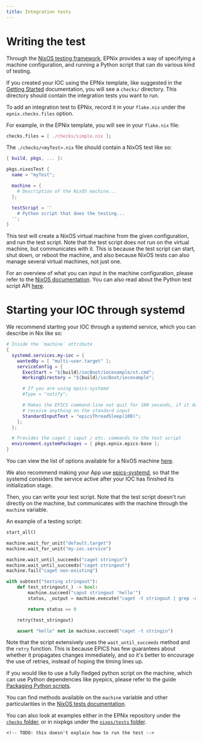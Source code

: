 ```yaml
---
title: Integration tests
---
```


# Writing the test

Through the [NixOS testing framework], EPNix provides a way of specifying a machine configuration, and running a Python script that can do various kind of testing.

If you created your IOC using the EPNix template, like suggested in the [Getting Started] documentation, you will see a `checks/` directory.
This directory should contain the integration tests you want to run.

To add an integration test to EPNix, record it in your `flake.nix` under the `epnix.checks.files` option.

For example, in the EPNix template, you will see in your `flake.nix` file:

``` nix
checks.files = [ ./checks/simple.nix ];
```

The `./checks/<myTest>.nix` file should contain a NixOS test like so:

``` nix
{ build, pkgs, ... }:

pkgs.nixosTest {
  name = "myTest";

  machine = {
    # Description of the NixOS machine...
  };

  testScript = ''
    # Python script that does the testing...
  '';
}
```

This test will create a NixOS virtual machine from the given configuration, and run the test script.
Note that the test script does *not* run on the virtual machine, but communicates with it.
This is because the test script can start, shut down, or reboot the machine, and also because NixOS tests can also manage several virtual machines, not just one.

For an overview of what you can input in the machine configuration, please refer to the [NixOS documentation].
You can also read about the Python test script API [here][NixOS testing framework].

  [NixOS testing framework]: https://nixos.org/manual/nixos/stable/index.html#sec-nixos-tests
  [Getting Started]: ./getting-started.md
  [NixOS documentation]: https://nixos.org/manual/nixos/stable/index.html#sec-configuration-syntax

# Starting your IOC through systemd

We recommend starting your IOC through a systemd service, which you can describe in Nix like so:

``` nix
# Inside the `machine` attribute
{
  systemd.services.my-ioc = {
    wantedBy = [ "multi-user.target" ];
    serviceConfig = {
      ExecStart = "${build}/iocBoot/iocexample/st.cmd";
      WorkingDirectory = "${build}/iocBoot/iocexample";

      # If you are using epics-systemd
      #Type = "notify";

      # Makes the EPICS command-line not quit for 100 seconds, if it does not
      # receive anything on the standard input
      StandardInputText = "epicsThreadSleep(100)";
    };
  };

  # Provides the caget / caput / etc. commands to the test script
  environment.systemPackages = [ pkgs.epnix.epics-base ];
}
```

You can view the list of options available for a NixOS machine [here].

We also recommend making your App use [epics-systemd], so that the systemd considers the service active after your IOC has finished its initialization stage.

Then, you can write your test script.
Note that the test script doesn't run directly on the machine, but communicates with the machine through the `machine` variable.

An example of a testing script:

``` python
start_all()

machine.wait_for_unit("default.target")
machine.wait_for_unit("my-ioc.service")

machine.wait_until_succeeds("caget stringin")
machine.wait_until_succeeds("caget stringout")
machine.fail("caget non-existing")

with subtest("testing stringout"):
    def test_stringout(_) -> bool:
        machine.succeed("caput stringout 'hello'")
        status, _output = machine.execute("caget -t stringout | grep -qxF 'hello'")

        return status == 0

    retry(test_stringout)

    assert "hello" not in machine.succeed("caget -t stringin")
```

Note that the script extensively uses the `wait_until_succeeds` method and the `retry` function.
This is because EPICS has few guarantees about whether it propagates changes immediately, and so it's better to encourage the use of retries, instead of hoping the timing lines up.

If you would like to use a fully fledged python script on the machine, which can use Python dependencies like pyepics, please refer to the guide [Packaging Python scripts].

You can find methods available on the `machine` variable and other particularities in the [NixOS tests documentation].

You can also look at examples either in the EPNix repository under the [`checks` folder], or in nixpkgs under the [`nixos/tests` folder].

```{=html}
<!-- TODO: this doesn't explain how to run the test -->
```

  [here]: https://search.nixos.org/options?channel=21.11&from=0&size=50&sort=alpha_asc&type=packages&query=systemd.services.
  [epics-systemd]: https://github.com/minijackson/epics-systemd
  [Packaging Python scripts]: ../guides/testing/packaging-python-scripts.md
  [NixOS tests documentation]: https://nixos.org/manual/nixos/stable/index.html#sec-nixos-tests
  [`checks` folder]: https://github.com/epics-extensions/epnix/tree/master/checks
  [`nixos/tests` folder]: https://github.com/NixOS/nixpkgs/tree/master/nixos/tests

